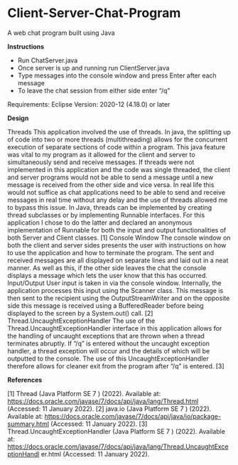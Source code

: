 # Client-Server-Chat-Program
A web chat program built using Java

**Instructions**

- Run ChatServer.java
- Once server is up and running run ClientServer.java
- Type messages into the console window and press Enter after each message
- To leave the chat session from either side enter “/q”

Requirements: Eclipse Version: 2020-12 (4.18.0) or later

**Design**

Threads
This application involved the use of threads. In java, the splitting up of code into two or more threads (multithreading) allows for the concurrent execution of separate sections of code within a program. This java feature was vital to my program as it allowed for the client and server to simultaneously send and receive messages. If threads were not implemented in this application and the code was single threaded, the client and server programs would not be able to send a message until a new message is received from the other side and vice versa. In real life this would not suffice as chat applications need to be able to send and receive messages in real time without any delay and the use of threads allowed me to bypass this issue.
In Java, threads can be implemented by creating thread subclasses or by implementing Runnable interfaces. For this application I chose to do the latter and declared an anonymous implementation of Runnable for both the input and output functionalities of both Server and Client classes. [1]
Console Window
The console window on both the client and server sides presents the user with instructions on how to use the application and how to terminate the program. The sent and received messages are all displayed on separate lines and laid out in a neat manner. As well as this, if the other side leaves the chat the console displays a message which lets the user know that this has occurred.
Input/Output
User input is taken in via the console window. Internally, the application processes this input using the Scanner class. This message is then sent to the recipient using the OutputStreamWriter and on the opposite side this message is received using a BufferedReader before being displayed to the screen by a System.out() call. [2]
Thread.UncaughtExceptionHandler
The use of the Thread.UncaughtExceptionHandler interface in this application allows for the handling of uncaught exceptions that are thrown when a thread terminates abruptly.
If “/q” is entered without the uncaught exception handler, a thread exception will occur and the details of which will be outputted to the console. The use of this UncaughtExceptionHandler therefore allows for cleaner exit from the program after “/q” is entered. [3]

**References**

[1] Thread (Java Platform SE 7 ) (2022). Available at: https://docs.oracle.com/javase/7/docs/api/java/lang/Thread.html (Accessed: 11 January 2022).
[2] java.io (Java Platform SE 7 ) (2022). Available at: https://docs.oracle.com/javase/7/docs/api/java/io/package-summary.html (Accessed: 11 January 2022).
[3] Thread.UncaughtExceptionHandler (Java Platform SE 7 ) (2022). Available at: https://docs.oracle.com/javase/7/docs/api/java/lang/Thread.UncaughtExceptionHandl er.html (Accessed: 11 January 2022).
